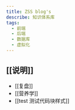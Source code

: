 ```yaml
---
title: ZSS blog's
describe: 知识体系库
tags:
  - 前端
  - 后端
  - 数据库
  - 虚拟化
---
```

## [[说明]]
- [[复盘]]
- [[营养学]]
- [[test 测试代码块样式]]

<script src="https://giscus.app/client.js"
        data-repo="insile/my-notes"
        data-repo-id="R_kgDOLZLpBQ"
        data-category="Announcements"
        data-category-id="DIC_kwDOLZLpBc4CeMax"
        data-mapping="pathname"
        data-strict="0"
        data-reactions-enabled="1"
        data-emit-metadata="0"
        data-input-position="bottom"
        data-theme="preferred_color_scheme"
        data-lang="zh-CN"
        crossorigin="anonymous"
        async>
</script>
